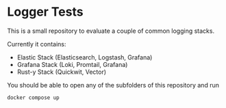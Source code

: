 # Logger Tests

This is a small repository to evaluate a couple of common logging stacks. 

Currently it contains:
- Elastic Stack (Elasticsearch, Logstash, Grafana)
- Grafana Stack (Loki, Promtail, Grafana)
- Rust-y Stack (Quickwit, Vector)

You should be able to open any of the subfolders of this repository and run 

```
docker compose up
```
